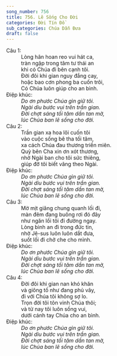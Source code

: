 ```yaml
---
song_number: 756
title: 756. Lẽ Sống Cho Đời
categories: Đời Tín Đồ
sub_categories: Chúa Dẫn Đưa
draft: false
---
```

<dl><dt>Câu 1:</dt><dd data-verse="1">Lòng hân hoan reo vui hát ca, <br/>tràn ngập trong tâm tư thái an <br/>khi có Chúa đi bên cạnh tôi. <br/>Đời đôi khi gian nguy đắng cay, <br/>hoặc bao cơn phong ba cuốn trôi, <br/>Có Chúa luôn giúp cho an bình. </dd><dt>Điệp khúc:</dt><dd data-chorus="1"><em>Do ơn phước Chúa gìn giữ tôi. <br/>Ngài dìu bước vui trên trần gian. <br/>Đời chợt sáng tối tăm dần tan mờ, <br/>lúc Chúa ban lẽ sống cho đời. </em></dd><dt>Câu 2:</dt><dd data-verse="2">Trần gian xa hoa lôi cuốn tôi <br/>vào cuộc sống bê tha tối tăm, <br/>xa cách Chúa đau thương triền miên. <br/>Quỳ bên Cha xin ơn xót thương, <br/>nhờ Ngài ban cho tôi sức thiêng, <br/>giúp đỡ tôi biết vâng theo Ngài. </dd><dt>Điệp khúc:</dt><dd data-chorus="1"><em>Do ơn phước Chúa gìn giữ tôi. <br/>Ngài dìu bước vui trên trần gian. <br/>Đời chợt sáng tối tăm dần tan mờ, <br/>lúc Chúa ban lẽ sống cho đời. </em></dd><dt>Câu 3:</dt><dd data-verse="3">Mờ mịt giăng chung quanh lối đi, <br/>màn đêm đang buông rơi đó đây <br/>như ngăn lối tôi đi đường ngay. <br/>Lòng bình an đi trong đức tin, <br/>nhờ Jê-sus luôn luôn dắt đưa, <br/>suốt lối đi chở che cho mình. </dd><dt>Điệp khúc:</dt><dd data-chorus="1"><em>Do ơn phước Chúa gìn giữ tôi. <br/>Ngài dìu bước vui trên trần gian. <br/>Đời chợt sáng tối tăm dần tan mờ, <br/>lúc Chúa ban lẽ sống cho đời. </em></dd><dt>Câu 4:</dt><dd data-verse="4">Đời đôi khi gian nan khó khăn <br/>và giông tố như đang phủ vây, <br/>đi với Chúa tôi không sợ lo. <br/>Trọn đời tôi tôn vinh Chúa thôi; <br/>và từ nay tôi luôn sống vui, <br/>dưới cánh tay Chúa cho an bình. </dd><dt>Điệp khúc:</dt><dd data-chorus="1"><em>Do ơn phước Chúa gìn giữ tôi. <br/>Ngài dìu bước vui trên trần gian. <br/>Đời chợt sáng tối tăm dần tan mờ, <br/>lúc Chúa ban lẽ sống cho đời. </em></dd></dl>